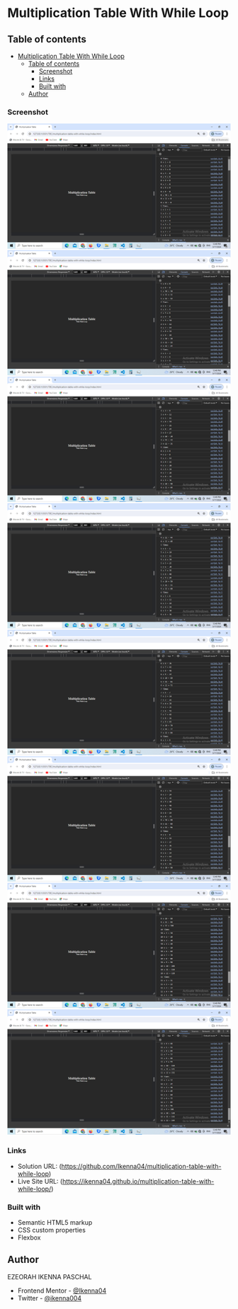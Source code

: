 # Multiplication Table With While Loop

## Table of contents

- [Multiplication Table With While Loop](#multiplication-table-with-while-loop)
  - [Table of contents](#table-of-contents)
    - [Screenshot](#screenshot)
    - [Links](#links)
    - [Built with](#built-with)
  - [Author](#author)

### Screenshot

![](<screen-shots/Screenshot%20(49).png>)
![](<screen-shots/Screenshot%20(50).png>)
![](<screen-shots/Screenshot%20(51).png>)
![](<screen-shots/Screenshot%20(52).png>)
![](<screen-shots/Screenshot%20(53).png>)
![](<screen-shots/Screenshot%20(54).png>)
![](<screen-shots/Screenshot%20(55).png>)
![](<screen-shots/Screenshot%20(56).png>)

### Links

- Solution URL:
  (https://github.com/Ikenna04/multiplication-table-with-while-loop)
- Live Site URL:
  (https://ikenna04.github.io/multiplication-table-with-while-loop/)

### Built with

- Semantic HTML5 markup
- CSS custom properties
- Flexbox

## Author

EZEORAH IKENNA PASCHAL

<!-- - Website - [Add your name here](https://www.your-site.com) -->

- Frontend Mentor - [@Ikenna04](https://www.frontendmentor.io/profile/Ikenna04)
- Twitter - [@ikenna004](https://www.twitter.com/ikenna004)
